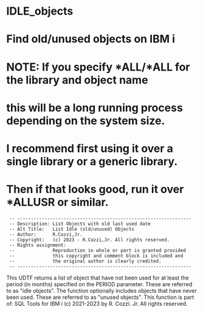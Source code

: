 # IDLE_objects
# Find old/unused objects on IBM i
# NOTE: If you specify *ALL/*ALL for the library and object name
# this will be a long running process depending on the system size.
# I recommend first using it over a single library or a generic library. 
# Then if that looks good, run it over *ALLUSR or similar.

     -- ----------------------------------------------------------------
     -- Description: List Objects with old last used date
     -- Alt Title:   List Idle (old/unused) Objects
     -- Author:      R.Cozzi,Jr.
     -- Copyright:   (c) 2023 - R.Cozzi,Jr. All rights reserved.
     -- Rights assignment:
     --              Reproduction in whole or part is granted provided
     --              this copyright and comment block is included and
     --              the original author is clearly credited.
     -- ----------------------------------------------------------------

This UDTF returns a list of object that have not been used
for at least the period (in months) specified on the PERIOD parameter.
These are referred to as "idle objects".
The function optionally includes objects that have never been used.
These are referred to as "unused objects".
This function is part of:
SQL Tools for IBM i
(c) 2021-2023 by R. Cozzi. Jr.
All rights reserved.
